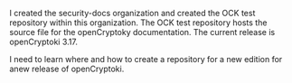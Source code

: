 I created the security-docs organization and created the OCK test repository within this organization. 
The OCK test repository hosts the source file for the openCryptoky documentation. 
The current release is openCryptoki 3.17.

I need to learn where and how to create a repository for a new edition for anew release of openCryptoki.
